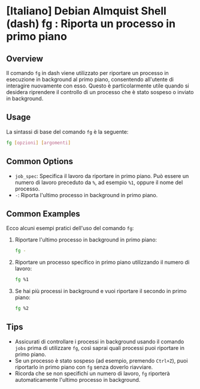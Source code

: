 # [Italiano] Debian Almquist Shell (dash) fg <Utilizzo equivalente in italiano>: Riporta un processo in primo piano

## Overview
Il comando `fg` in dash viene utilizzato per riportare un processo in esecuzione in background al primo piano, consentendo all'utente di interagire nuovamente con esso. Questo è particolarmente utile quando si desidera riprendere il controllo di un processo che è stato sospeso o inviato in background.

## Usage
La sintassi di base del comando `fg` è la seguente:

```bash
fg [opzioni] [argomenti]
```

## Common Options
- `job_spec`: Specifica il lavoro da riportare in primo piano. Può essere un numero di lavoro preceduto da `%`, ad esempio `%1`, oppure il nome del processo.
- `-`: Riporta l'ultimo processo in background in primo piano.

## Common Examples
Ecco alcuni esempi pratici dell'uso del comando `fg`:

1. Riportare l'ultimo processo in background in primo piano:
   ```bash
   fg -
   ```

2. Riportare un processo specifico in primo piano utilizzando il numero di lavoro:
   ```bash
   fg %1
   ```

3. Se hai più processi in background e vuoi riportare il secondo in primo piano:
   ```bash
   fg %2
   ```

## Tips
- Assicurati di controllare i processi in background usando il comando `jobs` prima di utilizzare `fg`, così saprai quali processi puoi riportare in primo piano.
- Se un processo è stato sospeso (ad esempio, premendo `Ctrl+Z`), puoi riportarlo in primo piano con `fg` senza doverlo riavviare.
- Ricorda che se non specifichi un numero di lavoro, `fg` riporterà automaticamente l'ultimo processo in background.